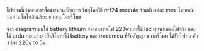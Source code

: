 โปรเจคนี้จำลองการสื่อสารผ่านสัญญาณวิทยุโดยใช้ nrf24 module ร่วมกับแต่ละ mcu 
โดยกลุ่มผมทำปลั๊กไฟอัจฉริยะ ควบคุมโดยรีโมท 

จาก diagram ผมใช้ battery lithium จำลองแทนไฟ 220v และใช้ led แทนหลอดไฟจริง และ ใช้ arduino uno เป็นรีโมทที่มี battery และ nodemcu ที่รับสัญญาณจากรีโมท ได้รับไฟจากตัวแปลง 220v to 5v